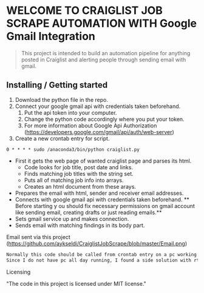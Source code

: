 # WELCOME TO CRAIGLIST JOB SCRAPE AUTOMATION WITH Google Gmail Integration

> This project is intended to build an automation pipeline for anything posted in Craiglist and alerting people through sending email with gmail. 

## Installing / Getting started

1. Download the python file in the repo. 
1. Connect your google gmail api with credentials taken beforehand.
   1. Put the api token into your computer.
   1. Change the python code accordingly where you put your token.
   1. For more information about Google Api Authorization (https://developers.google.com/gmail/api/auth/web-server)
1. Create a new crontab entry for script.
  

```shell
0 * * * * sudo /anaconda3/bin/python craiglist.py
```

* First it gets the web page of wanted craiglist page and parses its html. 
	* Code looks for job title, post date and links.
	* Finds matching job titles with the string set. 
	* Puts all of matching job info into arrays. 
	* Creates an html document from these arays. 
* Prepares the email with html, sender and receiver email addresses. 
* Connects with google gmail api with credentials taken beforehand. 
** Before starting y ou should fix necessary permissions on gmail account like sending email, creating drafts or just reading emails.**
*  Sets gmail service up and makes connection.
* Sends email with matching findings in its body part. 

 Email sent via this project (https://github.com/aykseldi/CraiglistJobScrape/blob/master/Email.png)

```bash
Normally this code should be called from crontab entry on a pc working all the day. 
Since I do not have pc all day running, I found a side solution with rtcwake package which comes with most linux distributions. RTCWAKE  makes a system sleep state until specified wakeup time, so I will make a hourly crontab entry which runs the python code then invokes rtcwake for to sleep 1 hour. This circular process goes on all through day or you can fix it to just work on nights.
```

Licensing

"The code in this project is licensed under MIT license."
